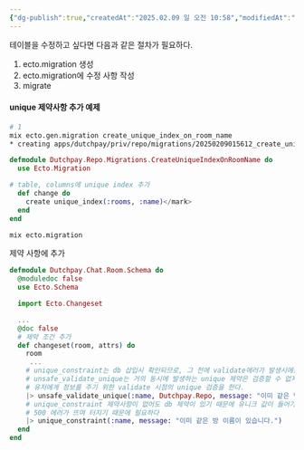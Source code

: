 ```yaml
---
{"dg-publish":true,"createdAt":"2025.02.09 일 오전 10:58","modifiedAt":"2025.02.09 일 오전 11:27","permalink":"/Dev/elixir/phoenix/Ecto /","dgPassFrontmatter":true}
---
```



테이블을 수정하고 싶다면 다음과 같은 절차가 필요하다.
1. ecto.migration 생성
2. ecto.migration에 수정 사항 작성
3. migrate

#### unique 제약사항 추가 예제

```sh
# 1
mix ecto.gen.migration create_unique_index_on_room_name
* creating apps/dutchpay/priv/repo/migrations/20250209015612_create_unique_index_on_room_name.exs
```

```elixir
defmodule Dutchpay.Repo.Migrations.CreateUniqueIndexOnRoomName do
  use Ecto.Migration

# table, columns에 unique index 추가
  def change do
 	create unique_index(:rooms, :name)</mark>
  end
end
```

```sh
mix ecto.migration
```

제약 사항에 추가

```elixir
defmodule Dutchpay.Chat.Room.Schema do
  @moduledoc false
  use Ecto.Schema

  import Ecto.Changeset

  ...
  @doc false
  # 제약 조건 추가
  def changeset(room, attrs) do
    room
	 ...
    # unique_constraint는 db 삽입시 확인되므로, 그 전에 validate에러가 발생시에는 고유한지 아닌지 알 수 없다.
    # unsafe_validate_unique는 거의 동시에 발생하는 unique 제약은 검증할 수 없지만
    # 유저에게 정보를 주기 위한 validate 시점의 unique 검증을 한다.
    |> unsafe_validate_unique(:name, Dutchpay.Repo, message: "이미 같은 방 이름이 있습니다.")
    # unique_constraint 제약사항이 없어도 db 제약이 있기 때문에 유니크 값이 들어가지는 않지만
    # 500 에러가 뜨며 터지기 때문에 필요하다
    |> unique_constraint(:name, message: "이미 같은 방 이름이 있습니다.")
  end
end

```
